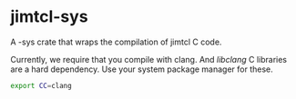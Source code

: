 # jimtcl-sys

A -sys crate that wraps the compilation of jimtcl C code.

Currently, we require that you compile with clang. And *libclang* C libraries
are a hard dependency. Use your system package manager for these.

```sh
export CC=clang
```

